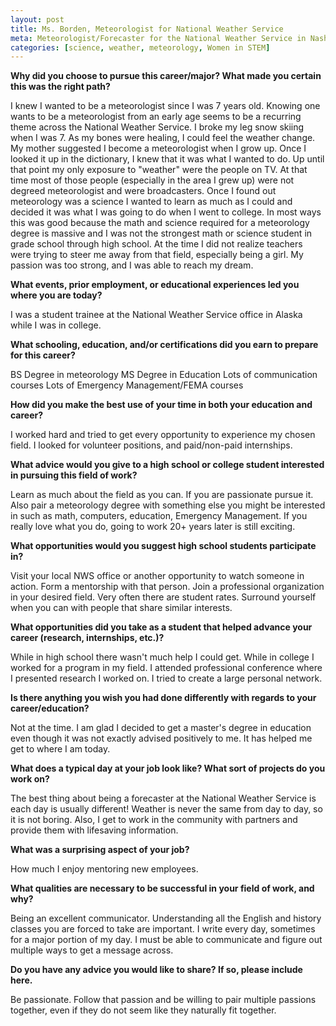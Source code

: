 ```yaml
---
layout: post
title: Ms. Borden, Meteorologist for National Weather Service
meta: Meteorologist/Forecaster for the National Weather Service in Nashville, TN
categories: [science, weather, meteorology, Women in STEM]
---
```


**Why did you choose to pursue this career/major?  What made you certain this was the right path?**

I knew I wanted to be a meteorologist since I was 7 years old.  Knowing one wants to be a meteorologist from an early age seems to be a recurring theme across the National Weather Service.  I broke my leg snow skiing when I was 7.  As my bones were healing, I could feel the weather change.  My mother suggested I become a meteorologist when I grow up.  Once I looked it up in the dictionary, I knew that it was what I wanted to do.  Up until that point my only exposure to "weather" were the people on TV.  At that time most of those people (especially in the area I grew up) were not degreed meteorologist and were broadcasters.  Once I found out meteorology was a science I wanted to learn as much as I could and decided it was what I was going to do when I went to college.  In most ways this was good because the math and science required for a meteorology degree is massive and I was not the strongest math or science student in grade school through high school.  At the time I did not realize teachers were trying to steer me away from that field, especially being a girl.  My passion was too strong, and I was able to reach my dream.

**What events, prior employment, or educational experiences led you where you are today?**

I was a student trainee at the National Weather Service office in Alaska while I was in college.

**What schooling, education, and/or certifications did you earn to prepare for this career?**

BS Degree in meteorology
MS Degree in Education
Lots of communication courses
Lots of Emergency Management/FEMA courses

**How did you make the best use of your time in both your education and career?**

I worked hard and tried to get every opportunity to experience my chosen field.  I looked for volunteer positions, and paid/non-paid internships.

**What advice would you give to a high school or college student interested in pursuing this field of work?**

Learn as much about the field as you can.  If you are passionate pursue it.  Also pair a meteorology degree with something else you might be interested in such as math, computers, education, Emergency Management.  If you really love what you do, going to work 20+ years later is still exciting.

**What opportunities would you suggest high school students participate in?**

Visit your local NWS office or another opportunity to watch someone in action.  Form a mentorship with that person.  Join a professional organization in your desired field.  Very often there are student rates.  Surround yourself when you can with people that share similar interests.  

**What opportunities did you take as a student that helped advance your career (research, internships, etc.)?**

While in high school there wasn't much help I could get.  While in college I worked for a program in my field.  I attended professional conference where I presented research I worked on.  I tried to create a large personal network.

**Is there anything you wish you had done differently with regards to your career/education?**

Not at the time.  I am glad I decided to get a master's degree in education even though it was not exactly advised positively to me.  It has helped me get to where I am today.

**What does a typical day at your job look like?  What sort of projects do you work on?**

The best thing about being a forecaster at the National Weather Service is each day is usually different!  Weather is never the same from day to day, so it is not boring.  Also, I get to work in the community with partners and provide them with lifesaving information.

**What was a surprising aspect of your job?**

How much I enjoy mentoring new employees.

**What qualities are necessary to be successful in your field of work, and why?**

Being an excellent communicator.  Understanding all the English and history classes you are forced to take are important.  I write every day, sometimes for a major portion of my day.  I must be able to communicate and figure out multiple ways to get a message across.  

**Do you have any advice you would like to share?  If so, please include here.**

Be passionate.  Follow that passion and be willing to pair multiple passions together, even if they do not seem like they naturally fit together.


